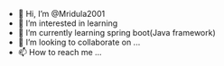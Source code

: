 - 👋 Hi, I’m @Mridula2001
- 👀 I’m interested in learning
- 🌱 I’m currently learning spring boot(Java framework)
- 💞️ I’m looking to collaborate on ...
- 📫 How to reach me ...

<!---
Mridula2001/Mridula2001 is a ✨ special ✨ repository because its `README.md` (this file) appears on your GitHub profile.
You can click the Preview link to take a look at your changes.
--->
